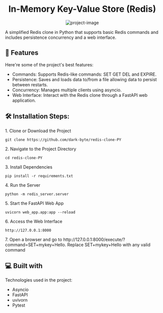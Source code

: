 <h1 align="center" id="title">In-Memory Key-Value Store (Redis)</h1>

<p align="center"><img src="https://socialify.git.ci/dark-byte/redis-clone-PY/image?language=1&amp;owner=1&amp;name=1&amp;stargazers=1&amp;theme=Light" alt="project-image"></p>

<p id="description">A simplified Redis clone in Python that supports basic Redis commands and includes persistence concurrency and a web interface.</p>

  
  
<h2>🧐 Features</h2>

Here're some of the project's best features:

*   Commands: Supports Redis-like commands: SET GET DEL and EXPIRE.
*   Persistence: Saves and loads data to/from a file allowing data to persist between restarts.
*   Concurrency: Manages multiple clients using asyncio.
*   Web Interface: Interact with the Redis clone through a FastAPI web application.

<h2>🛠️ Installation Steps:</h2>

<p>1. Clone or Download the Project</p>

```
git clone https://github.com/dark-byte/redis-clone-PY
```

<p>2. Navigate to the Project Directory</p>

```
cd redis-clone-PY
```

<p>3. Install Dependencies</p>

```
pip install -r requirements.txt
```

<p>4. Run the Server</p>

```
python -m redis_server.server
```

<p>5. Start the FastAPI Web App</p>

```
uvicorn web_app.app:app --reload
```

<p>6. Access the Web Interface</p>

```
http://127.0.0.1:8000
```

<p>7. Open a browser and go to http://127.0.0.1:8000/execute/?command=SET+mykey+Hello. Replace SET+mykey+Hello with any valid command</p>

  
  
<h2>💻 Built with</h2>

Technologies used in the project:

*   Asyncio
*   FastAPI
*   uvivorn
*   Pytest
